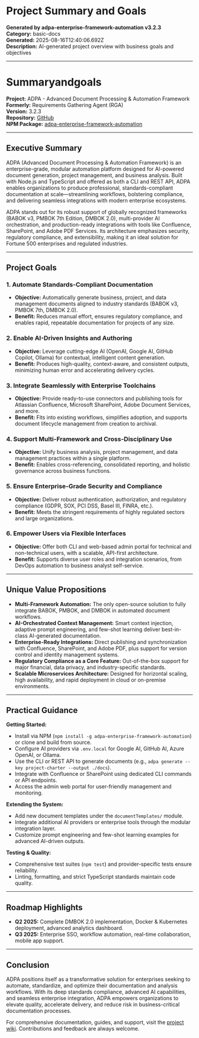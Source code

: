 # Project Summary and Goals

**Generated by adpa-enterprise-framework-automation v3.2.3**  
**Category:** basic-docs  
**Generated:** 2025-08-16T12:40:06.692Z  
**Description:** AI-generated project overview with business goals and objectives

---

# Summaryandgoals

**Project:** ADPA - Advanced Document Processing & Automation Framework  
**Formerly:** Requirements Gathering Agent (RGA)  
**Version:** 3.2.3  
**Repository:** [GitHub](https://github.com/mdresch/requirements-gathering-agent)  
**NPM Package:** [adpa-enterprise-framework-automation](https://www.npmjs.com/package/adpa-enterprise-framework-automation)

---

## Executive Summary

ADPA (Advanced Document Processing & Automation Framework) is an enterprise-grade, modular automation platform designed for AI-powered document generation, project management, and business analysis. Built with Node.js and TypeScript and offered as both a CLI and REST API, ADPA enables organizations to produce professional, standards-compliant documentation at scale—streamlining workflows, bolstering compliance, and delivering seamless integrations with modern enterprise ecosystems.

ADPA stands out for its robust support of globally recognized frameworks (BABOK v3, PMBOK 7th Edition, DMBOK 2.0), multi-provider AI orchestration, and production-ready integrations with tools like Confluence, SharePoint, and Adobe PDF Services. Its architecture emphasizes security, regulatory compliance, and extensibility, making it an ideal solution for Fortune 500 enterprises and regulated industries.

---

## Project Goals

### 1. **Automate Standards-Compliant Documentation**
- **Objective:** Automatically generate business, project, and data management documents aligned to industry standards (BABOK v3, PMBOK 7th, DMBOK 2.0).
- **Benefit:** Reduces manual effort, ensures regulatory compliance, and enables rapid, repeatable documentation for projects of any size.

### 2. **Enable AI-Driven Insights and Authoring**
- **Objective:** Leverage cutting-edge AI (OpenAI, Google AI, GitHub Copilot, Ollama) for contextual, intelligent content generation.
- **Benefit:** Produces high-quality, context-aware, and consistent outputs, minimizing human error and accelerating delivery cycles.

### 3. **Integrate Seamlessly with Enterprise Toolchains**
- **Objective:** Provide ready-to-use connectors and publishing tools for Atlassian Confluence, Microsoft SharePoint, Adobe Document Services, and more.
- **Benefit:** Fits into existing workflows, simplifies adoption, and supports document lifecycle management from creation to archival.

### 4. **Support Multi-Framework and Cross-Disciplinary Use**
- **Objective:** Unify business analysis, project management, and data management practices within a single platform.
- **Benefit:** Enables cross-referencing, consolidated reporting, and holistic governance across business functions.

### 5. **Ensure Enterprise-Grade Security and Compliance**
- **Objective:** Deliver robust authentication, authorization, and regulatory compliance (GDPR, SOX, PCI DSS, Basel III, FINRA, etc.).
- **Benefit:** Meets the stringent requirements of highly regulated sectors and large organizations.

### 6. **Empower Users via Flexible Interfaces**
- **Objective:** Offer both CLI and web-based admin portal for technical and non-technical users, with a scalable, API-first architecture.
- **Benefit:** Supports diverse user roles and integration scenarios, from DevOps automation to business analyst self-service.

---

## Unique Value Propositions

- **Multi-Framework Automation:** The only open-source solution to fully integrate BABOK, PMBOK, and DMBOK in automated document workflows.
- **AI-Orchestrated Context Management:** Smart context injection, adaptive prompt engineering, and few-shot learning deliver best-in-class AI-generated documentation.
- **Enterprise-Ready Integrations:** Direct publishing and synchronization with Confluence, SharePoint, and Adobe PDF, plus support for version control and identity management systems.
- **Regulatory Compliance as a Core Feature:** Out-of-the-box support for major financial, data privacy, and industry-specific standards.
- **Scalable Microservices Architecture:** Designed for horizontal scaling, high availability, and rapid deployment in cloud or on-premise environments.

---

## Practical Guidance

**Getting Started:**
- Install via NPM (`npm install -g adpa-enterprise-framework-automation`) or clone and build from source.
- Configure AI providers via `.env.local` for Google AI, GitHub AI, Azure OpenAI, or Ollama.
- Use the CLI or REST API to generate documents (e.g., `adpa generate --key project-charter --output ./docs`).
- Integrate with Confluence or SharePoint using dedicated CLI commands or API endpoints.
- Access the admin web portal for user-friendly management and monitoring.

**Extending the System:**
- Add new document templates under the `documentTemplates/` module.
- Integrate additional AI providers or enterprise tools through the modular integration layer.
- Customize prompt engineering and few-shot learning examples for advanced AI-driven outputs.

**Testing & Quality:**
- Comprehensive test suites (`npm test`) and provider-specific tests ensure reliability.
- Linting, formatting, and strict TypeScript standards maintain code quality.

---

## Roadmap Highlights

- **Q2 2025:** Complete DMBOK 2.0 implementation, Docker & Kubernetes deployment, advanced analytics dashboard.
- **Q3 2025:** Enterprise SSO, workflow automation, real-time collaboration, mobile app support.

---

## Conclusion

ADPA positions itself as a transformative solution for enterprises seeking to automate, standardize, and optimize their documentation and analysis workflows. With its deep standards compliance, advanced AI capabilities, and seamless enterprise integration, ADPA empowers organizations to elevate quality, accelerate delivery, and reduce risk in business-critical documentation processes.

For comprehensive documentation, guides, and support, visit the [project wiki](https://github.com/mdresch/requirements-gathering-agent/wiki). Contributions and feedback are always welcome.